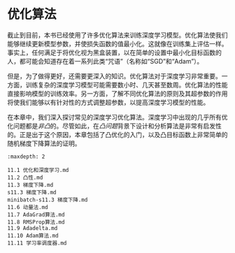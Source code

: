 # 优化算法


截止到目前，本书已经使用了许多优化算法来训练深度学习模型。优化算法使我们能够继续更新模型参数，并使损失函数的值最小化。这就像在训练集上评估一样。事实上，任何满足于将优化视为黑盒装置，以在简单的设置中最小化目标函数的人，都可能会知道存在着一系列此类“咒语”（名称如“SGD”和“Adam”）。

但是，为了做得更好，还需要更深入的知识。优化算法对于深度学习非常重要。一方面，训练复杂的深度学习模型可能需要数小时、几天甚至数周。优化算法的性能直接影响模型的训练效率。另一方面，了解不同优化算法的原则及其超参数的作用将使我们能够以有针对性的方式调整超参数，以提高深度学习模型的性能。

在本章中，我们深入探讨常见的深度学习优化算法。深度学习中出现的几乎所有优化问题都是*非凸*的。尽管如此，在*凸问题*背景下设计和分析算法是非常有启发性的。正是出于这个原因，本章包括了凸优化的入门，以及凸目标函数上非常简单的随机梯度下降算法的证明。

```toc
:maxdepth: 2

11.1 优化和深度学习.md
11.2 凸性.md
11.3 梯度下降.md
s11.3 梯度下降.md
minibatch-s11.3 梯度下降.md
11.6 动量法.md
11.7 AdaGrad算法.md
11.8 RMSProp算法.md
11.9 Adadelta.md
11.10 Adam算法.md
11.11 学习率调度器.md
```
